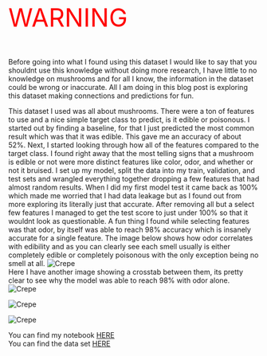 <html>
<body>
<p style="font-size:50px;color:red;">WARNING</p>
</body>
</html>

Before going into what I found using this dataset I would like to say that you shouldnt use this knowledge without doing more research, I have little to no knowledge on mushrooms and for all I know, the information in the dataset could be wrong or inaccurate. All I am doing in this blog post is exploring this dataset making connections and predictions for fun. 

This dataset I used was all about mushrooms. There were a ton of features to use and a nice simple target class to predict, is it edible or poisonous. I started out by finding a baseline, for that I just predicted the most common result which was that it was edible. This gave me an accuracy of about 52%. Next, I started looking through how all of the features compared to the target class. I found right away that the most telling signs that a mushroom is edible or not were more distinct features like color, odor, and whether or not it bruised. I set up my model, split the data into my train, validation, and test sets and wrangled everything together dropping a few features that had almost random results. When I did my first model test it came back as 100% which made me worried that I had data leakage but as I found out from more exploring its literally just that accurate. After removing all but a select few features I managed to get the test score to just under 100% so that it wouldnt look as questionable. A fun thing I found while selecting features was that odor, by itself was able to reach 98% accuracy which is insanely accurate for a single feature. The image below shows how odor correlates with edibility and as you can clearly see each smell usually is either completely edible or completely poisonous with the only exception being no smell at all.
![Crepe](https://i.gyazo.com/96614313865713a18f5cd781dd99fed0.png)
<br>
Here I have another image showing a crosstab between them, its pretty clear to see why the model was able to reach 98% with odor alone.
![Crepe](https://i.gyazo.com/413812b68cfe5c2485a01e0aa26c9168.png)
<br>

![Crepe](https://i.gyazo.com/95f881605c3a9b9527d6c4d02e72aba2.png)
<br>

![Crepe](https://i.gyazo.com/e7f8ca97facac4363c7b7c4491046445.png)
<br>

You can find my notebook <a href="https://colab.research.google.com/drive/1kf_AvXFXsRE280SIYOV19M0v2RYLARe9?usp=sharing">HERE</a>    
You can find the data set <a href="https://www.kaggle.com/uciml/mushroom-classification">HERE</a>
